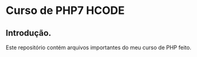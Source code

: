 # Curso de PHP7 HCODE

## Introdução.

Este repositório contém arquivos importantes do meu curso de PHP feito.